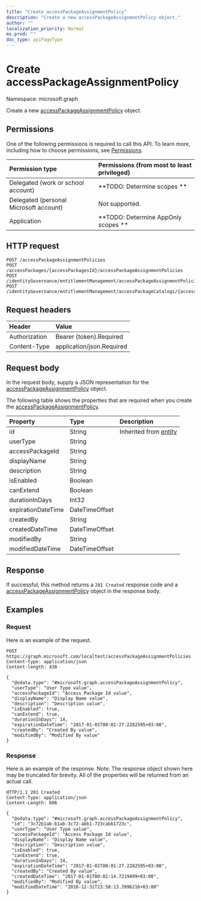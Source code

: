 ```yaml
---
title: "Create accessPackageAssignmentPolicy"
description: "Create a new accessPackageAssignmentPolicy object."
author: ""
localization_priority: Normal
ms.prod: ""
doc_type: apiPageType
---
```


# Create accessPackageAssignmentPolicy

Namespace: microsoft.graph

Create a new [accessPackageAssignmentPolicy](../resources/accesspackageassignmentpolicy.md) object.

## Permissions
One of the following permissions is required to call this API. To learn more, including how to choose permissions, see [Permissions](/concepts/permissions-reference.md).

|Permission type|Permissions (from most to least privileged)|
|:---|:---|
|Delegated (work or school account)|**TODO: Determine scopes **|
|Delegated (personal Microsoft account)|Not supported.|
|Application|**TODO: Determine AppOnly scopes **|

## HTTP request
<!-- {
  "blockType": "ignored"
}
-->
``` http
POST /accessPackageAssignmentPolicies
POST /accessPackages/{accessPackagesId}/accessPackageAssignmentPolicies
POST /identityGovernance/entitlementManagement/accessPackageAssignmentPolicies
POST /identityGovernance/entitlementManagement/accessPackageCatalogs/{accessPackageCatalogId}/accessPackages/{accessPackageId}/accessPackageAssignmentPolicies
```

## Request headers
|Header|Value|
|:---|:---|
|Authorization|Bearer {token}.Required|
|Content-Type|application/json.Required|

## Request body
In the request body, supply a JSON representation for the [accessPackageAssignmentPolicy](../resources/accesspackageassignmentpolicy.md) object.

The following table shows the properties that are required when you create the [accessPackageAssignmentPolicy](../resources/accesspackageassignmentpolicy.md).

|Property|Type|Description|
|:---|:---|:---|
|id|String| Inherited from [entity](../resources/entity.md)|
|userType|String||
|accessPackageId|String||
|displayName|String||
|description|String||
|isEnabled|Boolean||
|canExtend|Boolean||
|durationInDays|Int32||
|expirationDateTime|DateTimeOffset||
|createdBy|String||
|createdDateTime|DateTimeOffset||
|modifiedBy|String||
|modifiedDateTime|DateTimeOffset||



## Response
If successful, this method returns a `201 Created` response code and a [accessPackageAssignmentPolicy](../resources/accesspackageassignmentpolicy.md) object in the response body.

## Examples

### Request
Here is an example of the request.
<!-- {
  "blockType": "request",
  "name": "create_accesspackageassignmentpolicy_from_accesspackageassignmentpolicies"
}
-->
``` http
POST https://graph.microsoft.com/localtest/accessPackageAssignmentPolicies
Content-type: application/json
Content-length: 438

{
  "@odata.type": "#microsoft.graph.accessPackageAssignmentPolicy",
  "userType": "User Type value",
  "accessPackageId": "Access Package Id value",
  "displayName": "Display Name value",
  "description": "Description value",
  "isEnabled": true,
  "canExtend": true,
  "durationInDays": 14,
  "expirationDateTime": "2017-01-01T00:01:27.2282595+03:00",
  "createdBy": "Created By value",
  "modifiedBy": "Modified By value"
}
```

### Response
Here is an example of the response. Note: The response object shown here may be truncated for brevity. All of the properties will be returned from an actual call.
<!-- {
  "blockType": "response",
  "truncated": true,
  "@odata.type": "microsoft.graph.accesspackageassignmentpolicy"
}
-->
``` http
HTTP/1.1 201 Created
Content-Type: application/json
Content-Length: 606

{
  "@odata.type": "#microsoft.graph.accessPackageAssignmentPolicy",
  "id": "3c72b1ab-b1ab-3c72-abb1-723cabb1723c",
  "userType": "User Type value",
  "accessPackageId": "Access Package Id value",
  "displayName": "Display Name value",
  "description": "Description value",
  "isEnabled": true,
  "canExtend": true,
  "durationInDays": 14,
  "expirationDateTime": "2017-01-01T00:01:27.2282595+03:00",
  "createdBy": "Created By value",
  "createdDateTime": "2017-01-01T00:02:14.7219499+03:00",
  "modifiedBy": "Modified By value",
  "modifiedDateTime": "2016-12-31T23:58:13.3996216+03:00"
}
```

